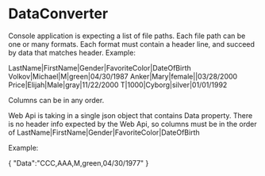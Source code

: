 # DataConverter

Console application is expecting a list of file paths. Each file path can be one or many formats. 
Each format must contain a header line, and succeed by data that matches header. 
Example:

LastName|FirstName|Gender|FavoriteColor|DateOfBirth
Volkov|Michael|M|green|04/30/1987
Anker|Mary|female||03/28/2000
Price|Elijah|Male|gray|11/22/2000
T|1000|Cyborg|silver|01/01/1992

Columns can be in any order.


Web Api is taking in a single json object that contains Data property. 
There is no header info expected by the Web Api, so columns must be in the order of LastName|FirstName|Gender|FavoriteColor|DateOfBirth

Example:

{
	"Data":"CCC,AAA,M,green,04/30/1977"
}
